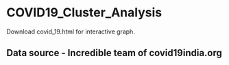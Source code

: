 # COVID19_Cluster_Analysis
Download covid_19.html for interactive graph.
## Data source - Incredible team of covid19india.org

